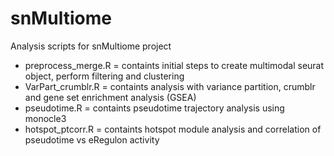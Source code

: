 # snMultiome
Analysis scripts for snMultiome project

*  preprocess_merge.R = containts initial steps to create multimodal seurat object, perform filtering and clustering
*  VarPart_crumblr.R = containts analysis with variance partition, crumblr and gene set enrichment analysis (GSEA)
*  pseudotime.R = containts pseudotime trajectory analysis using monocle3
*  hotspot_ptcorr.R = containts hotspot module analysis and correlation of pseudotime vs eRegulon activity
